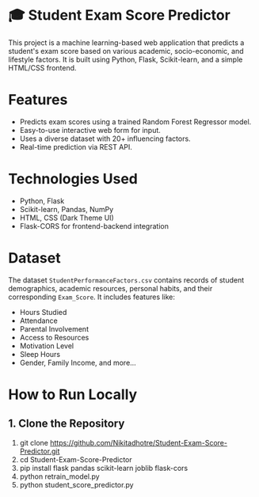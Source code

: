 # 🎓 Student Exam Score Predictor

This project is a machine learning-based web application that predicts a student's exam score based on various academic, socio-economic, and lifestyle factors. It is built using Python, Flask, Scikit-learn, and a simple HTML/CSS frontend.

# Features

- Predicts exam scores using a trained Random Forest Regressor model.
- Easy-to-use interactive web form for input.
- Uses a diverse dataset with 20+ influencing factors.
- Real-time prediction via REST API.


# Technologies Used
- Python, Flask
- Scikit-learn, Pandas, NumPy
- HTML, CSS (Dark Theme UI)
- Flask-CORS for frontend-backend integration


# Dataset

The dataset `StudentPerformanceFactors.csv` contains records of student demographics, academic resources, personal habits, and their corresponding `Exam_Score`. It includes features like:

- Hours Studied
- Attendance
- Parental Involvement
- Access to Resources
- Motivation Level
- Sleep Hours
- Gender, Family Income, and more...

# How to Run Locally

## 1. Clone the Repository
1. git clone https://github.com/Nikitadhotre/Student-Exam-Score-Predictor.git
2. cd Student-Exam-Score-Predictor
3. pip install flask pandas scikit-learn joblib flask-cors
4. python retrain_model.py
5. python student_score_predictor.py
